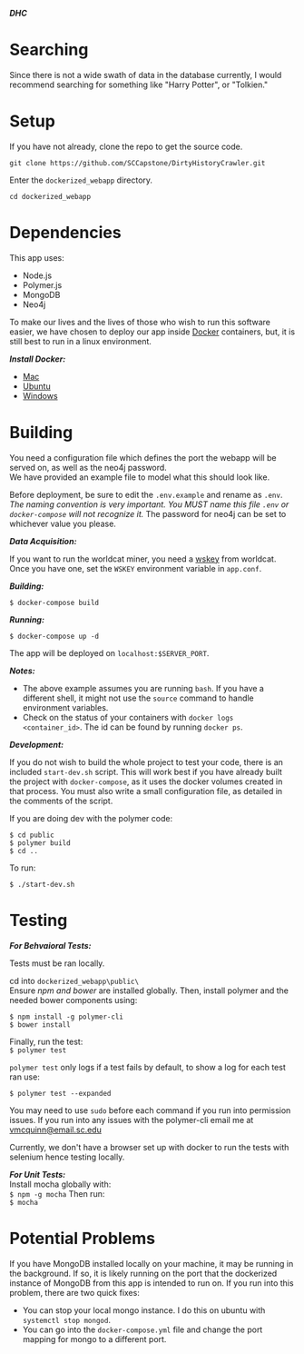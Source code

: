 ***DHC***

<h1> Searching </h1>

Since there is not a wide swath of data in the database currently, I would recommend searching for something like "Harry Potter", or "Tolkien."

<h1> Setup </h1>

If you have not already, clone the repo to get the source code. 

```
git clone https://github.com/SCCapstone/DirtyHistoryCrawler.git
```
  
Enter the `dockerized_webapp` directory.
```
cd dockerized_webapp
```  

<h1> Dependencies </h1>

This app uses:

  + Node.js
  + Polymer.js
  + MongoDB
  + Neo4j

To make our lives and the lives of those who wish to run this software easier, we have chosen to deploy our app inside [Docker](https://docs.docker.com/) containers, but, it is still best to run in a linux environment.

***Install Docker:***

  + [Mac](https://docs.docker.com/docker-for-mac/install/)
  + [Ubuntu](https://docs.docker.com/engine/installation/linux/docker-ce/ubuntu/)
  + [Windows](https://docs.docker.com/docker-for-windows/install/)

<h1> Building </h1>

You need a configuration file which defines the port the webapp will be served on, as well as the neo4j password.  
We have provided an example file to model what this should look like.

Before deployment, be sure to edit the `.env.example` and rename as `.env`. _The naming convention is very important. You MUST name this file `.env` or `docker-compose` will not recognize it._ The password for neo4j can be set to whichever value you please.

***Data Acquisition:***

If you want to run the worldcat miner, you need a [wskey](https://www.oclc.org/developer/develop/authentication/what-is-a-wskey.en.html) from worldcat. Once you have one, set the `WSKEY` environment variable in `app.conf`.

***Building:***

```
$ docker-compose build
```

***Running:***

```
$ docker-compose up -d
```

The app will be deployed on `localhost:$SERVER_PORT`.

***Notes:***

  + The above example assumes you are running `bash`. If you have a different shell, it might not use the `source` command to handle environment variables.
  + Check on the status of your containers with `docker logs <container_id>`. The id can be found by running `docker ps`.

***Development:***

If you do not wish to build the whole project to test your code, there is an included `start-dev.sh` script. This will work best if you have already built the project with `docker-compose`, as it uses the docker volumes created in that process. You must also write a small configuration file, as detailed in the comments of the script.  

If you are doing dev with the polymer code:  

```
$ cd public  
$ polymer build  
$ cd .. 
```

To run:  
  
``` 
$ ./start-dev.sh
```

<h1>Testing</h1>

***For Behvaioral Tests:***

  Tests must be ran locally.  
  
  cd into ```dockerized_webapp\public\```  
  Ensure _npm and bower_ are installed globally. Then, install polymer and the needed bower components using:  
  ```
  $ npm install -g polymer-cli
  $ bower install
  ```
  
  Finally, run the test:  
  `$ polymer test`  
  
  `polymer test` only logs if a test fails by default, to show a log for each test ran use: 
  
  `$ polymer test --expanded`
  
  You may need to use `sudo` before each command if you run into permission issues.
  If you run into any issues with the polymer-cli email me at vmcquinn@email.sc.edu
  
  Currently, we don't have a browser set up with docker to run the tests with selenium hence testing locally.
  
  ***For Unit Tests:***  
  Install mocha globally with:  
  `$ npm -g mocha` 
  Then run:   
  `$ mocha`

<h1>Potential Problems</h1>

If you have MongoDB installed locally on your machine, it may be running in the background. If so, it is likely running on the port that the dockerized instance of MongoDB from this app is intended to run on. If you run into this problem, there are two quick fixes:

  + You can stop your local mongo instance. I do this on ubuntu with `systemctl stop mongod`.
  + You can go into the `docker-compose.yml` file and change the port mapping for mongo to a different port.

